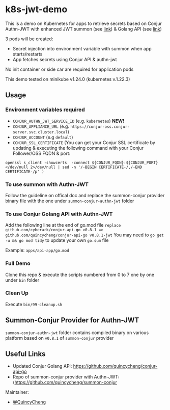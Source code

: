 # k8s-jwt-demo
This is a demo on Kubernetes for apps to retrieve secrets based on Conjur Authn-JWT with enhanced JWT summon (see [link](https://github.com/quincycheng/summon-conjur)) &amp; Golang API (see [link](https://github.com/quincycheng/conjur-api-go))

3 pods will be created:
 - Secret injection into environment variable with summon when app starts/restarts
 - App fetches secrets using Conjur API & authn-jwt

No init container or side car are required for application pods

This demo tested on minikube v1.24.0 (kubernetes v.1.22.3)

## Usage

### Environment variables required
- `CONJUR_AUTHN_JWT_SERVICE_ID`  (e.g. `kubernetes`) **NEW!**
- `CONJUR_APPLIANCE_URL` (e.g. `https://conjur-oss.conjur-server.svc.cluster.local`)
- `CONJUR_ACCOUNT` (e.g `default`)
- `CONJUR_SSL_CERTIFICATE` (You can get your Conjur SSL certificate by updating & executing the following command with your Conjur Follower/OSS FQDN & port:

`openssl s_client -showcerts  -connect ${CONJUR_FQDN}:${CONJUR_PORT} </dev/null 2>/dev/null | sed -n '/-BEGIN CERTIFICATE-/,/-END CERTIFICATE-/p' )`

### To use summon with Authn-JWT
Follow the guideline on offical doc and replace the summon-conjur provider binary file with the one under `summon-conjur-authn-jwt` folder 

### To use Conjur Golang API with Authn-JWT
Add the following line at the end of go.mod file
`replace github.com/cyberark/conjur-api-go v0.8.1 => github.com/quincycheng/conjur-api-go v0.8.1-jwt`
You may need to `go get -u && go mod tidy` to update your own `go.sum` file

Example: `apps/api-app/go.mod`

### Full Demo
Clone this repo &amp; execute the scripts numbered from 0 to 7 one by one under `bin` folder

### Clean Up
Execute `bin/99-cleanup.sh`

## Summon-Conjur Provider for Authn-JWT
`summon-conjur-authn-jwt` folder contains compiled binary on various platform based on `v0.8.1` of `summon-conjur` provider

## Useful Links
 - Updated Conjur Golang API: https://github.com/quincycheng/conjur-api-go
 - Repo of summon-conjur provider with Authn-JWT: (https://github.com/quincycheng/summon-conjur

Maintainer:
- [@QuincyCheng](https://github.com/quincycheng)